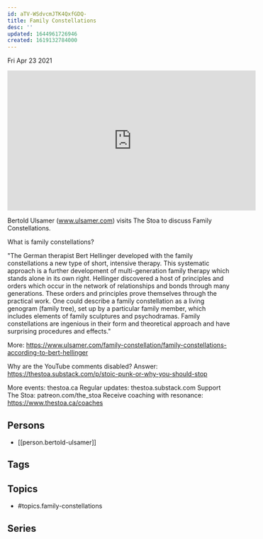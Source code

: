 ```yaml
---
id: aTV-WSdvcmJTK4QxfGDQ-
title: Family Constellations
desc: ''
updated: 1644961726946
created: 1619132784000
---
```





Fri Apr 23 2021

<iframe width="560" height="315" src="https://www.youtube.com/embed/DsSu65uzvcM" title="Family Constellations w/ Bertold Ulsamer" frameborder="0" allow="accelerometer; autoplay; clipboard-write; encrypted-media; gyroscope; picture-in-picture" allowfullscreen ></iframe>

Bertold Ulsamer (www.ulsamer.com) visits The Stoa to discuss Family Constellations.

What is family constellations? 

"The German therapist Bert Hellinger developed with the family constellations a new type of short, intensive therapy. This systematic approach is a further development of multi-generation family therapy which stands alone in its own right. Hellinger discovered a host of principles and orders which occur in the network of relationships and bonds through many generations. These orders and principles prove themselves through the practical work. One could describe a family constellation as a living genogram (family tree), set up by a particular family member, which includes elements of family sculptures and psychodramas. Family constellations are ingenious in their form and theoretical approach and have surprising procedures and effects." 

More: https://www.ulsamer.com/family-constellation/family-constellations-according-to-bert-hellinger

Why are the YouTube comments disabled? Answer: https://thestoa.substack.com/p/stoic-punk-or-why-you-should-stop

More events: thestoa.ca
Regular updates: thestoa.substack.com
Support The Stoa: patreon.com/the_stoa
Receive coaching with resonance: https://www.thestoa.ca/coaches

## Persons

- [[person.bertold-ulsamer]]

## Tags



## Topics

- #topics.family-constellations

## Series



